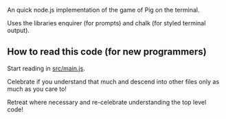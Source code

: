 An quick node.js implementation of the game of Pig on the terminal.

Uses the libraries enquirer (for prompts) and chalk (for styled terminal output).

## How to read this code (for new programmers)

Start reading in [src/main.js](src/main.js).

Celebrate if you understand that much and descend into other files only as much as you care to!

Retreat where necessary and re-celebrate understanding the top level code!
